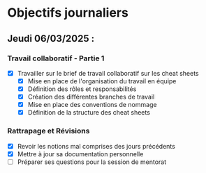 # Objectifs journaliers

## Jeudi 06/03/2025 :

### Travail collaboratif - Partie 1

- [x] Travailler sur le brief de travail collaboratif sur les cheat sheets
  - [x] Mise en place de l'organisation du travail en équipe
  - [x] Définition des rôles et responsabilités
  - [x] Création des différentes branches de travail
  - [x] Mise en place des conventions de nommage
  - [x] Définition de la structure des cheat sheets

### Rattrapage et Révisions

- [x] Revoir les notions mal comprises des jours précédents
- [x] Mettre à jour sa documentation personnelle
- [ ] Préparer ses questions pour la session de mentorat
